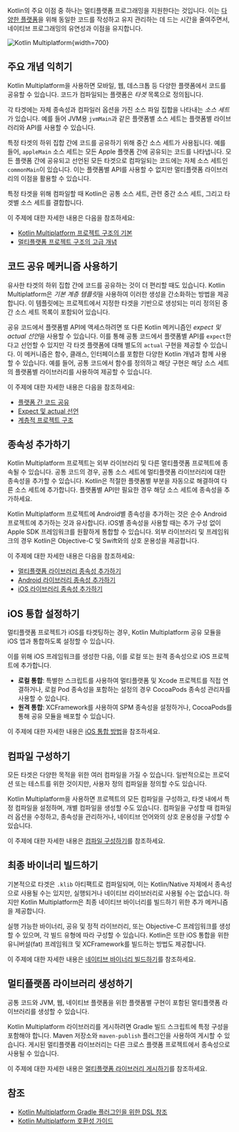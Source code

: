 [//]: # (title: Kotlin Multiplatform 소개)

Kotlin의 주요 이점 중 하나는 멀티플랫폼 프로그래밍을 지원한다는 것입니다. 이는 [다양한 플랫폼](multiplatform-dsl-reference.md#targets)을 위해 동일한 코드를 작성하고 유지 관리하는 데 드는 시간을 줄여주면서, 네이티브 프로그래밍의 유연성과 이점을 유지합니다.

![Kotlin Multiplatform](kotlin-multiplatform.svg){width=700}

## 주요 개념 익히기

Kotlin Multiplatform을 사용하면 모바일, 웹, 데스크톱 등 다양한 플랫폼에서 코드를 공유할 수 있습니다. 코드가 컴파일되는 플랫폼은 _타겟_ 목록으로 정의됩니다.

각 타겟에는 자체 종속성과 컴파일러 옵션을 가진 소스 파일 집합을 나타내는 *소스 세트*가 있습니다. 예를 들어 JVM용 `jvmMain`과 같은 플랫폼별 소스 세트는 플랫폼별 라이브러리와 API를 사용할 수 있습니다.

특정 타겟의 하위 집합 간에 코드를 공유하기 위해 중간 소스 세트가 사용됩니다. 예를 들어, `appleMain` 소스 세트는 모든 Apple 플랫폼 간에 공유되는 코드를 나타냅니다. 모든 플랫폼 간에 공유되고 선언된 모든 타겟으로 컴파일되는 코드에는 자체 소스 세트인 `commonMain`이 있습니다. 이는 플랫폼별 API를 사용할 수 없지만 멀티플랫폼 라이브러리의 이점을 활용할 수 있습니다.

특정 타겟을 위해 컴파일할 때 Kotlin은 공통 소스 세트, 관련 중간 소스 세트, 그리고 타겟별 소스 세트를 결합합니다.

이 주제에 대한 자세한 내용은 다음을 참조하세요:

* [Kotlin Multiplatform 프로젝트 구조의 기본](multiplatform-discover-project.md)
* [멀티플랫폼 프로젝트 구조의 고급 개념](multiplatform-advanced-project-structure.md)

## 코드 공유 메커니즘 사용하기

유사한 타겟의 하위 집합 간에 코드를 공유하는 것이 더 편리할 때도 있습니다. Kotlin Multiplatform은 *기본 계층 템플릿*을 사용하여 이러한 생성을 간소화하는 방법을 제공합니다. 이 템플릿에는 프로젝트에서 지정한 타겟을 기반으로 생성되는 미리 정의된 중간 소스 세트 목록이 포함되어 있습니다.

공유 코드에서 플랫폼별 API에 액세스하려면 또 다른 Kotlin 메커니즘인 *expect 및 actual 선언*을 사용할 수 있습니다. 이를 통해 공통 코드에서 플랫폼별 API를 `expect`한다고 선언할 수 있지만 각 타겟 플랫폼에 대해 별도의 `actual` 구현을 제공할 수 있습니다. 이 메커니즘은 함수, 클래스, 인터페이스를 포함한 다양한 Kotlin 개념과 함께 사용할 수 있습니다. 예를 들어, 공통 코드에서 함수를 정의하고 해당 구현은 해당 소스 세트의 플랫폼별 라이브러리를 사용하여 제공할 수 있습니다.

이 주제에 대한 자세한 내용은 다음을 참조하세요:

* [플랫폼 간 코드 공유](multiplatform-share-on-platforms.md)
* [Expect 및 actual 선언](multiplatform-expect-actual.md)
* [계층적 프로젝트 구조](multiplatform-hierarchy.md)

## 종속성 추가하기

Kotlin Multiplatform 프로젝트는 외부 라이브러리 및 다른 멀티플랫폼 프로젝트에 종속될 수 있습니다. 공통 코드의 경우, 공통 소스 세트에 멀티플랫폼 라이브러리에 대한 종속성을 추가할 수 있습니다. Kotlin은 적절한 플랫폼별 부분을 자동으로 해결하여 다른 소스 세트에 추가합니다. 플랫폼별 API만 필요한 경우 해당 소스 세트에 종속성을 추가하세요.

Kotlin Multiplatform 프로젝트에 Android별 종속성을 추가하는 것은 순수 Android 프로젝트에 추가하는 것과 유사합니다. iOS별 종속성을 사용할 때는 추가 구성 없이 Apple SDK 프레임워크를 원활하게 통합할 수 있습니다. 외부 라이브러리 및 프레임워크의 경우 Kotlin은 Objective-C 및 Swift와의 상호 운용성을 제공합니다.

이 주제에 대한 자세한 내용은 다음을 참조하세요:

* [멀티플랫폼 라이브러리 종속성 추가하기](multiplatform-add-dependencies.md)
* [Android 라이브러리 종속성 추가하기](multiplatform-android-dependencies.md)
* [iOS 라이브러리 종속성 추가하기](multiplatform-ios-dependencies.md)

## iOS 통합 설정하기

멀티플랫폼 프로젝트가 iOS를 타겟팅하는 경우, Kotlin Multiplatform 공유 모듈을 iOS 앱과 통합하도록 설정할 수 있습니다.

이를 위해 iOS 프레임워크를 생성한 다음, 이를 로컬 또는 원격 종속성으로 iOS 프로젝트에 추가합니다.

*   **로컬 통합**: 특별한 스크립트를 사용하여 멀티플랫폼 및 Xcode 프로젝트를 직접 연결하거나, 로컬 Pod 종속성을 포함하는 설정의 경우 CocoaPods 종속성 관리자를 사용할 수 있습니다.
*   **원격 통합**: XCFramework를 사용하여 SPM 종속성을 설정하거나, CocoaPods를 통해 공유 모듈을 배포할 수 있습니다.

이 주제에 대한 자세한 내용은 [iOS 통합 방법](multiplatform-ios-integration-overview.md)을 참조하세요.

## 컴파일 구성하기

모든 타겟은 다양한 목적을 위한 여러 컴파일을 가질 수 있습니다. 일반적으로는 프로덕션 또는 테스트를 위한 것이지만, 사용자 정의 컴파일을 정의할 수도 있습니다.

Kotlin Multiplatform을 사용하면 프로젝트의 모든 컴파일을 구성하고, 타겟 내에서 특정 컴파일을 설정하며, 개별 컴파일을 생성할 수도 있습니다. 컴파일을 구성할 때 컴파일러 옵션을 수정하고, 종속성을 관리하거나, 네이티브 언어와의 상호 운용성을 구성할 수 있습니다.

이 주제에 대한 자세한 내용은 [컴파일 구성하기](multiplatform-configure-compilations.md)를 참조하세요.

## 최종 바이너리 빌드하기

기본적으로 타겟은 `.klib` 아티팩트로 컴파일되며, 이는 Kotlin/Native 자체에서 종속성으로 사용될 수는 있지만, 실행되거나 네이티브 라이브러리로 사용될 수는 없습니다. 하지만 Kotlin Multiplatform은 최종 네이티브 바이너리를 빌드하기 위한 추가 메커니즘을 제공합니다.

실행 가능한 바이너리, 공유 및 정적 라이브러리, 또는 Objective-C 프레임워크를 생성할 수 있으며, 각 빌드 유형에 따라 구성할 수 있습니다. Kotlin은 또한 iOS 통합을 위한 유니버설(fat) 프레임워크 및 XCFramework를 빌드하는 방법도 제공합니다.

이 주제에 대한 자세한 내용은 [네이티브 바이너리 빌드하기](multiplatform-build-native-binaries.md)를 참조하세요.

## 멀티플랫폼 라이브러리 생성하기

공통 코드와 JVM, 웹, 네이티브 플랫폼을 위한 플랫폼별 구현이 포함된 멀티플랫폼 라이브러리를 생성할 수 있습니다.

Kotlin Multiplatform 라이브러리를 게시하려면 Gradle 빌드 스크립트에 특정 구성을 포함해야 합니다. Maven 저장소와 `maven-publish` 플러그인을 사용하여 게시할 수 있습니다. 게시된 멀티플랫폼 라이브러리는 다른 크로스 플랫폼 프로젝트에서 종속성으로 사용될 수 있습니다.

이 주제에 대한 자세한 내용은 [멀티플랫폼 라이브러리 게시하기](multiplatform-publish-lib-setup.md)를 참조하세요.

## 참조

*   [Kotlin Multiplatform Gradle 플러그인을 위한 DSL 참조](multiplatform-dsl-reference.md)
*   [Kotlin Multiplatform 호환성 가이드](multiplatform-compatibility-guide.md)